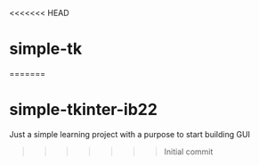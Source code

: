<<<<<<< HEAD
# simple-tk
=======
# simple-tkinter-ib22
Just a simple learning project with a purpose to start building GUI
>>>>>>> Initial commit
